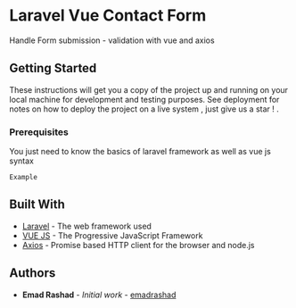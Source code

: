 # Laravel Vue Contact Form

Handle Form submission - validation with vue and axios 

## Getting Started

These instructions will get you a copy of the project up and running on your local machine for development and testing purposes. See deployment for notes on how to deploy the project on a live system , just give us a star ! .

### Prerequisites

You just need to know the basics of laravel framework as well as vue js syntax 

```
Example 
```


## Built With

* [Laravel](https://laravel.com/) - The web framework used
* [VUE JS](https://vuejs.org/) - The Progressive JavaScript Framework
* [Axios](https://github.com/mzabriskie/axios) - Promise based HTTP client for the browser and node.js



## Authors

* **Emad Rashad** - *Initial work* - [emadrashad](https://github.com/emadrashad)




